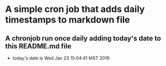 A simple cron job that adds daily timestamps to markdown file
============================================================
## A chronjob run once daily adding today's date to this README.md file
* today's date is Wed Jan 23 15:04:41 MST 2019
